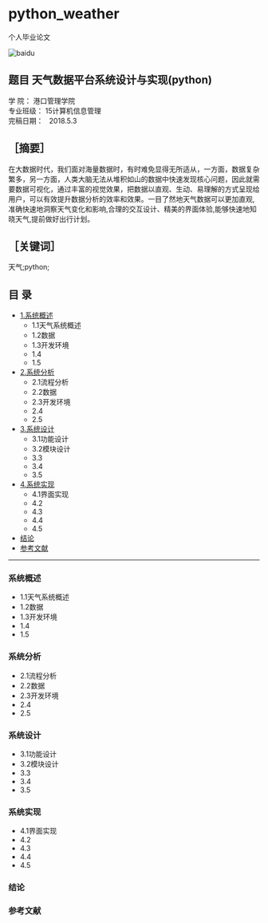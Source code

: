 # python_weather
个人毕业论文

![baidu](http://www.baidu.com/img/bdlogo.gif "百度logo")

## 题目 天气数据平台系统设计与实现(python)                       
学    院：   港口管理学院      
专业班级：   15计算机信息管理      
完稿日期：   2018.5.3           
## ［摘要］
在大数据时代，我们面对海量数据时，有时难免显得无所适从，一方面，数据复杂繁多，另一方面，人类大脑无法从堆积如山的数据中快速发现核心问题，因此就需要数据可视化，通过丰富的视觉效果，把数据以直观、生动、易理解的方式呈现给用户，可以有效提升数据分析的效率和效果。一目了然地天气数据可以更加直观,准确快速地洞察天气变化和影响,合理的交互设计、精美的界面体验,能够快速地知晓天气,提前做好出行计划。
## ［关键词］
天气;python;
## 目 录
* [1.系统概述](#系统概述)
    * 1.1天气系统概述
    * 1.2数据
    * 1.3开发环境
    * 1.4
    * 1.5
* [2.系统分析](#系统分析)
    * 2.1流程分析
    * 2.2数据
    * 2.3开发环境
    * 2.4
    * 2.5
* [3.系统设计](#系统设计)
    * 3.1功能设计
    * 3.2模块设计
    * 3.3
    * 3.4
    * 3.5
* [4.系统实现](#系统实现)
    * 4.1界面实现
    * 4.2
    * 4.3
    * 4.4
    * 4.5
* [结论](#结论)
* [参考文献](#参考文献)

****************

### 系统概述

 * 1.1天气系统概述
 * 1.2数据
 * 1.3开发环境
 * 1.4
 * 1.5
 
### 系统分析

 * 2.1流程分析
 * 2.2数据
 * 2.3开发环境
 * 2.4
 * 2.5
 
### 系统设计

 * 3.1功能设计
 * 3.2模块设计
 * 3.3
 * 3.4
 * 3.5
 
### 系统实现

 * 4.1界面实现
 * 4.2
 * 4.3
 * 4.4
 * 4.5
 
### 结论

### 参考文献
